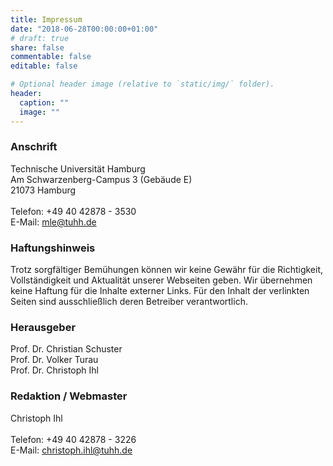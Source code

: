 ```yaml
---
title: Impressum
date: "2018-06-28T00:00:00+01:00"
# draft: true
share: false
commentable: false
editable: false

# Optional header image (relative to `static/img/` folder).
header:
  caption: ""
  image: ""
---
```


### Anschrift

Technische Universität Hamburg <br/>
Am Schwarzenberg-Campus 3 (Gebäude E) <br/>
21073 Hamburg <br/>
 <br/>
Telefon: +49 40 42878 - 3530 <br/>
E-Mail: mle@tuhh.de

### Haftungshinweis

Trotz sorgfältiger Bemühungen können wir keine Gewähr für die Richtigkeit, Vollständigkeit und Aktualität unserer Webseiten geben. Wir übernehmen keine Haftung für die Inhalte externer Links. Für den Inhalt der verlinkten Seiten sind ausschließlich deren Betreiber verantwortlich.

### Herausgeber

Prof. Dr. Christian Schuster <br/>
Prof. Dr. Volker Turau <br/>
Prof. Dr. Christoph Ihl


### Redaktion / Webmaster

Christoph Ihl
 <br/> <br/>
Telefon: +49 40 42878 - 3226 <br/>
E-Mail: christoph.ihl@tuhh.de
